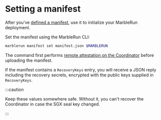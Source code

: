 # Setting a manifest

After you've [defined a manifest](define-manifest.md), use it to initialize your MarbleRun deployment.

Set the manifest using the MarbleRun CLI:

```bash
marblerun manifest set manifest.json $MARBLERUN
```

The command first performs [remote attestation on the Coordinator](../features/attestation.md#coordinator-deployment) before uploading the manifest.

If the manifest contains a `RecoveryKeys` entry, you will receive a JSON reply including the recovery secrets, encrypted with the public keys supplied in `RecoveryKeys`.

:::caution

Keep these values somewhere safe. Without it, you can't recover the Coordinator in case the SGX seal key changed.

:::

